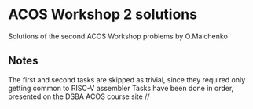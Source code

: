 # ACOS Workshop 2 solutions
Solutions of the second ACOS Workshop problems by O.Malchenko
## Notes
The first and second tasks are skipped as trivial, since they required only getting common to RISC-V assembler
Tasks have been done in order, presented on the DSBA ACOS course site //
